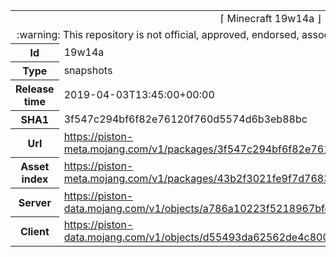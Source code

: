 <html><table>
<tr><td colspan="2" align="center"><img width="0" height="0"><br/>⌈ Minecraft 19w14a ⌋<br/><img width="0" height="0"></td></tr>
<tr><td colspan="2" align="center"><img width="0" height="0"><br/>
:warning: This repository is not official, approved, endorsed, associated or connected with Mojang :warning:
<br/><img width="0" height="0"></td></tr>
<tr><th>Id</th><td>19w14a</td></tr>
<tr><th>Type</th><td>snapshots</td></tr>
<tr><th>Release time</th><td>2019-04-03T13:45:00+00:00</td></tr>
<tr><th>SHA1</th><td>3f547c294bf6f82e76120f760d5574d6b3eb88bc</td></tr>
<tr><th>Url</th><td><a href="https://piston-meta.mojang.com/v1/packages/3f547c294bf6f82e76120f760d5574d6b3eb88bc/19w14a.json">https://piston-meta.mojang.com/v1/packages/3f547c294bf6f82e76120f760d5574d6b3eb88bc/19w14a.json</a></td></tr>
<tr><th>Asset index</th><td><a href="https://piston-meta.mojang.com/v1/packages/43b2f3021fe9f7d768378de95538e22da3ee8301/1.14.json">https://piston-meta.mojang.com/v1/packages/43b2f3021fe9f7d768378de95538e22da3ee8301/1.14.json</a></td></tr>
<tr><th>Server</th><td><a href="https://piston-data.mojang.com/v1/objects/a786a10223f5218967bfd42a06f4bee9e9563f56/server.jar">https://piston-data.mojang.com/v1/objects/a786a10223f5218967bfd42a06f4bee9e9563f56/server.jar</a></td></tr>
<tr><th>Client</th><td><a href="https://piston-data.mojang.com/v1/objects/d55493da62562de4c8005f6dd117adf78b287658/client.jar">https://piston-data.mojang.com/v1/objects/d55493da62562de4c8005f6dd117adf78b287658/client.jar</a></td></tr>
</table></html>